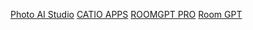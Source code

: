 <a href="https://www.photoaistudio.com">Photo AI Studio</a>
<a href="https://www.catioapps">CATIO APPS</a>
<a href="https://www.roomgpt.pro">ROOMGPT PRO</a>
<a href="https://roomgptio.vercel.app">Room GPT</a>
